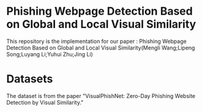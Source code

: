 # Phishing Webpage Detection Based on Global and Local Visual Similarity
This repository is the implementation for our paper :
Phishing Webpage Detection Based on Global and Local Visual Similarity(Mengli Wang;Lipeng Song;Luyang Li;Yuhui Zhu;Jing Li)
# Datasets
The dataset is from the paper "VisualPhishNet: Zero-Day Phishing Website Detection by Visual Similarity."
